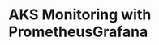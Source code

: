 # AKS Monitoring with PrometheusGrafana                                                                                                                                                                                                                                                                                                                                                                                                       
